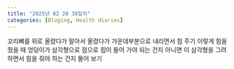 ```yaml
---
title: "2025년 02 20 38일차"
categories: [Bloging, Health diaries]
---
```


꼬리뼈를 위로 올렸다가 말아서 올렸다가 가운데부분으로 내리면서 힘 주기 이렇게 힘을 줬을 때 엉덩이가 삼각형으로 점으로 힘이 들어 가야 되는 건지 아니면 이 삼각형을 그려 하면서 힘을 줘야 하는 건지 물어 보기